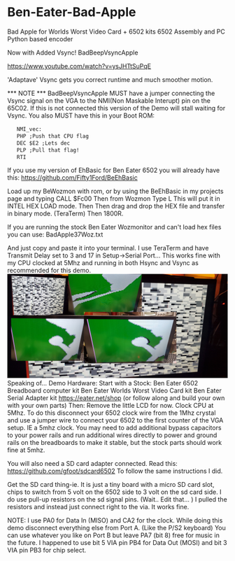 # Ben-Eater-Bad-Apple
Bad Apple for Worlds Worst Video Card + 6502 kits
6502 Assembly and PC Python based encoder

Now with Added Vsync!
BadBeepVsyncApple

https://www.youtube.com/watch?v=ysJHTtSuPqE

'Adaptave' Vsync gets you correct runtime and much smoother motion.

*** NOTE ***
BadBeepVsyncApple MUST have a jumper connecting the Vsync signal on the VGA to the NMI(Non Maskable Interupt) pin on the 65C02. If this is not connected this version of the Demo will stall waiting for Vsync.
You also MUST have this in your Boot ROM:

      
       
       NMI_vec:
       PHP ;Push that CPU flag
       DEC $E2 ;Lets dec 
       PLP ;Pull that flag!
       RTI

If you use my version of EhBasic for Ben Eater 6502 you will already have this:
https://github.com/Fifty1Ford/BeEhBasic



Load up my BeWozmon with rom, or by using the BeEhBasic in my projects page and typing CALL $Fc00
Then from Wozmon Type L 
This will put it in INTEL HEX LOAD mode. Then 
Then drag and drop the HEX file and transfer in binary mode. (TeraTerm)
Then 1800R.

If you are running the stock Ben Eater Wozmonitor and can't load hex files you can use:
BadApple37Woz.txt

And just copy and paste it into your terminal. 
I use TeraTerm and have Transmit Delay set to 3 and 17 in Setup→Serial Port…
This works fine with my CPU clocked at 5Mhz and running in both Hsync and Vsync as recommended for this demo.
![Bad Apple Demo](https://raw.githubusercontent.com/Fifty1Ford/Ben-Eater-Bad-Apple/main/BadAppleDecoder.jpg)
Speaking of…
Demo Hardware:
Start with a Stock: 
Ben Eater 6502 Breadboard computer kit
Ben Eater Worlds Worst Video Card kit
Ben Eater Serial Adapter kit
https://eater.net/shop
(or follow along and build your own with your own parts)
Then:
Remove the little LCD for now.
Clock CPU at 5Mhz. To do this disconnect your 6502 clock wire from the 1Mhz crystal and use a jumper wire to connect your 6502 to the first counter of the VGA setup. IE a 5mhz clock. You may need to add additional bypass capacitors to your power rails and run additional wires directly to power and ground rails on the breadboards to make it stable, but the stock parts should work fine at 5mhz.

You will also need a SD card adapter connected.
Read this: https://github.com/gfoot/sdcard6502
To follow the same instructions I did.

Get the SD card thing-ie. It is just a tiny board with a micro SD card slot, chips to switch from 5 volt on the 6502 side to 3 volt on the sd card side.
I do use pull-up resistors on the sd signal pins. (Wait..  Edit that... )
I pulled the resistors and instead just connect right to the via. It works fine.


NOTE:
I use PA0 for Data In (MISO) and CA2 for the clock.
While doing this demo disconnect everything else from Port A. (Like the P/S2 keyboard)
You can use whatever you like on Port B but leave PA7 (bit 8) free for music in the future.
I happened to use bit 5  VIA pin PB4 for Data Out (MOSI) and bit 3 VIA pin PB3 for chip select.


